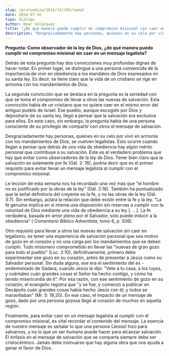 ```yaml
---
slug: /profundiza/2014/t3/l05/tema3
date: 2014-07-26
tipo: dialoga
author: Omar Velázquez
title: "¿De qué manera puedo cumplir mi compromiso misional sin caer en un mensaje legalista?"
description: "Desgraciadamente hay personas, quienes en su celo por vivir en armonía con los  mandamientos de Dios, se vuelven legalistas. Esto ocurre cuando llegan a pensar  que detrás de una vida de obediencia hay algún mérito personal que contribuye a  su salvación. Este es el verdadero ..."
---
```


**Pregunta: Como observador de la ley de Dios, ¿de qué manera puedo cumplir mi compromiso misional sin caer en un mensaje legalista?**

Detrás de esta pregunta hay dos convicciones muy profundas dignas de hacer notar. En primer lugar, se distingue a una persona convencida de la importancia de vivir en obediencia a los mandatos de Dios expresados en su santa ley. Es decir, se tiene claro que la vida de un cristiano se rige en armonía con los mandamientos de Dios.

La segunda convicción que se destaca en la pregunta es la seriedad con que se toma el compromiso de llevar a otros las nuevas de salvación. Esta convicción habla de un cristiano que no quiere caer en el mismo error del antiguo pueblo de Israel. Ese pueblo, aunque escogido por Dios y depositario de su santa ley, llegó a pensar que la salvación era exclusiva para ellos. En este caso, sin embargo, la pregunta habla de una persona consciente de su privilegio de compartir con otros el mensaje de salvación.

Desgraciadamente hay personas, quienes en su celo por vivir en armonía con los mandamientos de Dios, se vuelven legalistas. Esto ocurre cuando llegan a pensar que detrás de una vida de obediencia hay algún mérito personal que contribuye a su salvación. Este es el verdadero problema que hay que evitar como observadores de la ley de Dios. Tener bien claro que la salvación es solamente por fe (Gál. 2: 16), podría decir que es el primer requisito para evitar llevar un mensaje legalista al cumplir con el compromiso misional.

Le lección de esta semana nos ha recordado una vez más que "el hombre no es justificado por la obras de la ley" (Gál. 2:16). También ha puntualizado que la señal definitoria del creyente es la fe, y no las obras de la ley (Gál. 3:7). Sin embargo, aclara la relación que debe existir entre la fe y la ley. "La fe genuina implica en sí misma una disposición sin reservas a cumplir con la voluntad de Dios mediante una vida de obediencia a su ley [. . .]. La fe verdadera, basada en amor pleno por el Salvador, solo puede inducir a la obediencia" ( _Comentario Bíblico Adventista_, tomo 6, p. 506).

Otro requisito para llevar a otros las nuevas de salvación sin caer en legalismo, es tener una experiencia de salvación personal que sea motivo de gozo en el corazón y no una carga por los mandamientos que se deben cumplir. Todo misionero comprometido en llevar las "nuevas de gran gozo para todo el pueblo" (Luc. 2:10), definitivamente, primero debe experimentar ese gozo en su corazón, antes de presentar a Jesús como su Salvador personal. Sin duda alguna, ese era el sentimiento del ex - endemoniado de Gadara, cuando Jesús le dijo: "Vete a tu casa, a los tuyos, y cuéntales cuán grandes cosas el Señor ha hecho contigo, y cómo ha tenido misericordia de ti". Por esa razón, con ese sentimiento de gozo en su corazón, el evangelio registra que "y se fue, y comenzó a publicar en Decápolis cuán grandes cosas había hecho Jesús con él; y todos se maravillaban" (Mr. 5: 19,20). En ese caso, el impacto de un mensaje de gozo, dado por una persona gozosa llegó al corazón de muchos en aquella región.

Finalmente, para evitar caer en un mensaje legalista al cumplir con el compromiso misional, es vital recordar el contenido del mensaje. La esencia de nuestro mensaje es señalar lo que una persona (Jesús) hizo para salvarnos, y no lo que un ser humano puede hacer para alcanzar salvación. El énfasis en el mensaje de salvación que se comparta siempre debe ser cristocéntrico. Jamás debe insinuarse que hay alguna obra que nos ayuda a ganar el favor de Dios.
